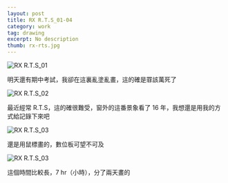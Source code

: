 ```yaml
---
layout: post
title: RX R.T.S_01-04
category: work
tag: drawing
excerpt: No description
thumb: rx-rts.jpg
---
```


<div class="txt">
  <p><img src="{{ site.data.var.file }}/work/rx-rts_01.jpg" alt="RX R.T.S_01"></p>

  <p lang=zh>明天還有期中考試，我卻在這裏亂塗亂畫，這的確是罪該萬死了</p>

  <p><img src="{{ site.data.var.file }}/work/rx-rts_02.jpg" alt="RX R.T.S_02"></p>

  <p lang=zh>最近經常 R.T.S，這的確很難受，窗外的這番景象看了 16 年，我想還是用我的方式給記錄下來吧</p>

  <p><img src="{{ site.data.var.file }}/work/rx-rts_03.jpg" alt="RX R.T.S_03"></p>

  <p lang=zh>還是用鼠標畫的，數位板可望不可及</p>

  <p><img src="{{ site.data.var.file }}/work/rx-rts_04.jpg" alt="RX R.T.S_03"></p>

  <p lang=zh>這個時間比較長，7 hr（小時），分了兩天畫的</p>
</div>
